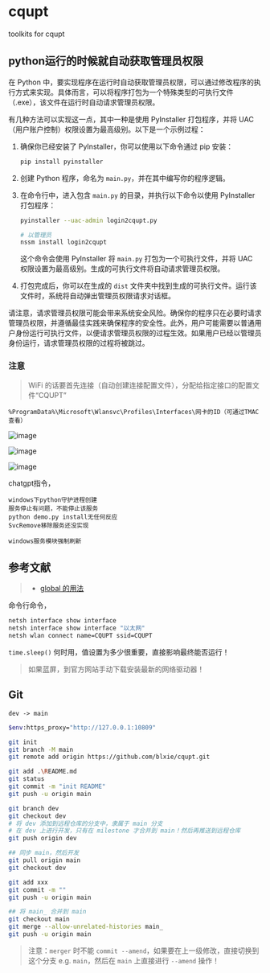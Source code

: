 # cqupt
toolkits for cqupt

## python运行的时候就自动获取管理员权限

在 Python 中，要实现程序在运行时自动获取管理员权限，可以通过修改程序的执行方式来实现。具体而言，可以将程序打包为一个特殊类型的可执行文件（.exe），该文件在运行时自动请求管理员权限。

有几种方法可以实现这一点，其中一种是使用 PyInstaller 打包程序，并将 UAC（用户账户控制）权限设置为最高级别。以下是一个示例过程：

1. 确保你已经安装了 PyInstaller，你可以使用以下命令通过 pip 安装：

   ```bash
   pip install pyinstaller
   ```

2. 创建 Python 程序，命名为 `main.py`，并在其中编写你的程序逻辑。

3. 在命令行中，进入包含 `main.py` 的目录，并执行以下命令以使用 PyInstaller 打包程序：

   ```bash
   pyinstaller --uac-admin login2cqupt.py
   
   # 以管理员
   nssm install login2cqupt
   ```

   这个命令会使用 PyInstaller 将 `main.py` 打包为一个可执行文件，并将 UAC 权限设置为最高级别。生成的可执行文件将自动请求管理员权限。

4. 打包完成后，你可以在生成的 `dist` 文件夹中找到生成的可执行文件。运行该文件时，系统将自动弹出管理员权限请求对话框。

请注意，请求管理员权限可能会带来系统安全风险。确保你的程序只在必要时请求管理员权限，并遵循最佳实践来确保程序的安全性。此外，用户可能需要以普通用户身份运行可执行文件，以便请求管理员权限的过程生效。如果用户已经以管理员身份运行，请求管理员权限的过程将被跳过。


### 注意

> WiFi 的话要首先连接（自动创建连接配置文件），分配给指定接口的配置文件“CQUPT”

```
%ProgramData%\Microsoft\Wlansvc\Profiles\Interfaces\网卡的ID（可通过TMAC查看）
```

![image](https://github.com/blxie/cqupt/assets/43612290/f205d509-b041-4185-9d16-6bed1cc940d0)

![image](https://github.com/blxie/cqupt/assets/43612290/e4bc5847-2dd5-4951-a485-5febef3efe4f)

![image](https://github.com/blxie/cqupt/assets/43612290/1b0e64c2-453d-4ff9-831d-be097edabff6)


chatgpt指令，

```
windows下python守护进程创建
服务停止有问题，不能停止该服务
python demo.py install无任何反应
SvcRemove移除服务还没实现

windows服务模块强制刷新
```

## 参考文献
> - [global 的用法](https://blog.csdn.net/TracelessLe/article/details/123691579)



命令行命令，

```bash
netsh interface show interface
netsh interface show interface "以太网"
netsh wlan connect name=CQUPT ssid=CQUPT
```

`time.sleep()` 何时用，值设置为多少很重要，直接影响最终能否运行！


> 如果蓝屏，到官方网站手动下载安装最新的网络驱动器！


## Git

`dev -> main`

```bash
$env:https_proxy="http://127.0.0.1:10809"

git init
git branch -M main
git remote add origin https://github.com/blxie/cqupt.git

git add .\README.md
git status
git commit -m "init README"
git push -u origin main

git branch dev
git checkout dev
# 将 dev 添加到远程仓库的分支中，隶属于 main 分支
# 在 dev 上进行开发，只有在 milestone 才合并到 main！然后再推送到远程仓库
git push origin dev

## 同步 main，然后开发
git pull origin main
git checkout dev

git add xxx
git commit -m ""
git push -u origin main

## 将 main_ 合并到 main
git checkout main
git merge --allow-unrelated-histories main_
git push -u origin main
```

> 注意：`merger` 时不能 `commit --amend`，如果要在上一级修改，直接切换到这个分支 e.g. `main`，然后在 `main` 上直接进行 `--amend` 操作！